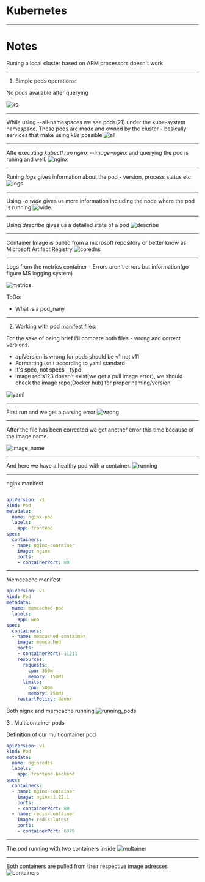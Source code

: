 

# Kubernetes

---


# Notes

Runing a local cluster based on ARM processors doesn't work

---


1. Simple pods operations:

No pods available after querying 

![ks](img/ks-01.png)

---

While using --all-namespaces we see pods(21) under the kube-system namespace. These pods are made and owned by the cluster - basically services that make using k8s possible 
![all](img/ks-02.png)

---

Afte executing *kubectl run nginx --image=nginx* and querying the pod is runing and well.
![nginx](img/ks-03.png)  

---

Runing *logs* gives information about the pod - version, process status etc
![logs](img/ks-04.png)  

---

Using *-o wide* gives us more information including the node where the pod is running
![wide](img/ks-05.png)  

---

Using *describe* gives us a detailed state of a pod
![describe](img/ks-06.png)

---

Container Image is pulled from a microsoft repository or better know as Microsoft Artifact Registry
![coredns](img/ks-07.png)

---

Logs from the metrics container - Errors aren't errors but information(go figure MS logging system)

![metrics](img/ks-08.png)

ToDo:
- What is a pod_nany

---


2. Working with pod manifest files:

For the sake of being brief I'll compare both files - wrong and correct versions.
- apiVersion is wrong for pods should be v1 not v11
- Formatting isn't according to yaml standard
- it's spec, not specs - typo
- image redis123 doesn't exist(we get a pull image error), we should check the image repo(Docker hub) for proper naming/version

![yaml](img/ks-09.png)

---

First run and we get a parsing error
![wrong](img/ks-10.png)

---

After the file has been corrected we get another error this time because of the image name

![image_name](img/ks-11.png)

---

And here we have a healthy pod with a container.
![running](img/ks-12.png)


---

nginx manifest
```yaml

apiVersion: v1
kind: Pod
metadata:
  name: nginx-pod
  labels:
    app: frontend
spec:
  containers:
  - name: nginx-container
    image: nginx
    ports:
    - containerPort: 80


```

---

Memecache manifest

```yaml
apiVersion: v1
kind: Pod
metadata:
  name: memcached-pod
  labels:
    app: web
spec:
  containers:
  - name: memcached-container
    image: memcached
    ports:
    - containerPort: 11211
    resources:
      requests:
        cpu: 350m
        memory: 150Mi
      limits:
        cpu: 500m
        memory: 250Mi
    restartPolicy: Never
  ```

  Both nignx and memcache running 
![running_pods](img/ks-13.png)


3 . Multicontainer pods

Definition of our multicontainer pod
```yaml
apiVersion: v1
kind: Pod
metadata:
  name: nginredis
  labels:
    app: frontend-backend
spec:
  containers:
  - name: nginx-container
    image: nginx:1.22.1
    ports:
    - containerPort: 80
  - name: redis-container
    image: redis:latest
    ports:
    - containerPort: 6379
```
---

The pod running with two containers inside 
![multainer](img/ks-14.png)

---

Both containers are pulled from their respective image adresses
![containers](img/ks-15.png)
